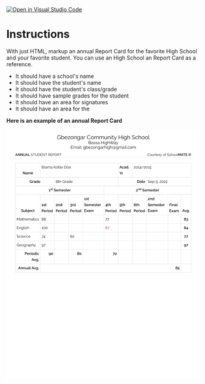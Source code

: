 [![Open in Visual Studio Code](https://classroom.github.com/assets/open-in-vscode-c66648af7eb3fe8bc4f294546bfd86ef473780cde1dea487d3c4ff354943c9ae.svg)](https://classroom.github.com/online_ide?assignment_repo_id=8441547&assignment_repo_type=AssignmentRepo)
# Instructions

With just HTML, markup an annual Report Card for the favorite High School and your favorite student. You can use an High School an Report Card as a reference.

- It should have a school's name
- It should have the student's name
- It should have the student's class/grade
- It should have sample grades for the student
- It should have an area for signatures
- It should have an area for the 


**Here is an example of an annual Report Card**

![Report Card](./report-card-template.png)
